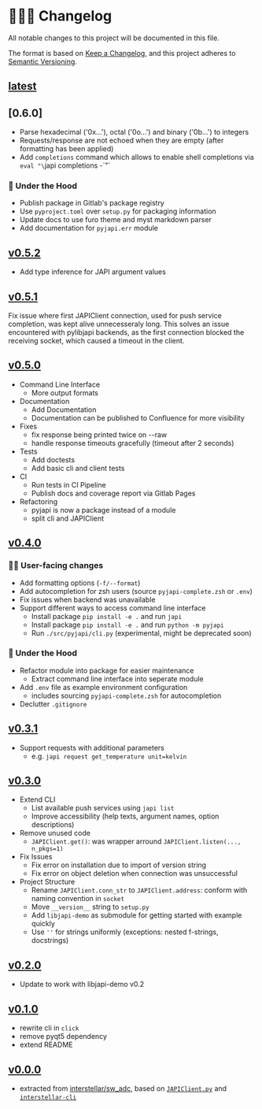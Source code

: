 # 👨🏼‍🚀 Changelog

All notable changes to this project will be documented in this file.

The format is based on [Keep a Changelog](https://keepachangelog.com/en/1.0.0/),
and this project adheres to [Semantic Versioning](https://semver.org/spec/v2.0.0.html).

## [latest]

## [0.6.0]

- Parse hexadecimal ('0x...'), octal ('0o...') and binary ('0b...') to integers
- Requests/response are not echoed when they are empty (after formatting has been applied)
- Add `completions` command which allows to enable shell completions via `eval "\`japi completions -\`"`

### 🔩 Under the Hood

- Publish package in Gitlab's package registry
- Use `pyproject.toml` over `setup.py` for packaging information
- Update docs to use furo theme and myst markdown parser
- Add documentation for `pyjapi.err` module

## [v0.5.2]

- Add type inference for JAPI argument values

## [v0.5.1]

Fix issue where first JAPIClient connection, used for push service completion, was kept alive unnecesseraly long. This solves an issue encountered with pylibjapi backends, as the first connection blocked the receiving socket, which caused a timeout in the client.

## [v0.5.0]

- Command Line Interface
    - More output formats
- Documentation
    - Add Documentation
    - Documentation can be published to Confluence for more visibility
- Fixes
    - fix response being printed twice on --raw
    - handle response timeouts gracefully (timeout after 2 seconds)
- Tests
    - Add doctests
    - Add basic cli and client tests
- CI
    - Run tests in CI Pipeline
    - Publish docs and coverage report via Gitlab Pages
- Refactoring
    - pyjapi is now a package instead of a module
    - split cli and JAPIClient

## [v0.4.0]

### 👨‍💻 User-facing changes

- Add formatting options (`-f/--format`)
- Add autocompletion for zsh users (source `pyjapi-complete.zsh` or `.env`)
- Fix issues when backend was unavailable
- Support different ways to access command line interface
    - Install package `pip install -e .` and run `japi`
    - Install package `pip install -e .` and run `python -m pyjapi`
    - Run `./src/pyjapi/cli.py` (experimental, might be deprecated soon)

### 🔩 Under the Hood

- Refactor module into package for easier maintenance
    - Extract command line interface into seperate module
- Add `.env` file as example environment configuration
    - includes sourcing `pyjapi-complete.zsh` for autocompletion
- Declutter `.gitignore`

## [v0.3.1]

- Support requests with additional parameters
    - e.g. `japi request get_temperature unit=kelvin`

## [v0.3.0]

- Extend CLI
    - List available push services using `japi list`
    - Improve accessibility (help texts, argument names, option descriptions)
- Remove unused code
    - `JAPIClient.get()`: was wrapper arround `JAPIClient.listen(..., n_pkgs=1)`
- Fix Issues
    - Fix error on installation due to import of version string
    - Fix error on object deletion when connection was unsuccessful
- Project Structure
    - Rename `JAPIClient.conn_str` to `JAPIClient.address`: conform with naming convention in `socket`
    - Move `__version__` string to `setup.py`
    - Add `libjapi-demo` as submodule for getting started with example quickly
    - Use `''` for strings uniformly (exceptions: nested f-strings, docstrings)

## [v0.2.0]

- Update to work with libjapi-demo v0.2

## [v0.1.0]

- rewrite cli in `click`
- remove pyqt5 dependency
- extend README

## [v0.0.0]

- extracted from [interstellar/sw_adc](https://git01.iis.fhg.de/abt-hfs/interstellar/sw_adc), based on [`JAPIClient.py`](https://git01.iis.fhg.de/abt-hfs/interstellar/gui_adc/-/blob/b281c0925600d76839bb11a63ef23a7433734467/gui/JAPIClient.py) and [`interstellar-cli`](https://git01.iis.fhg.de/abt-hfs/interstellar/sw_adc/-/blob/d5abdf3d22a65bee2e01c37e8bc4376278550f00/cli/interstellar-cli)

[latest]: https://git01.iis.fhg.de/ks-ip-lib/software/pyjapi/-/compare/v0.6.0...main
[v0.6.0]: https://git01.iis.fhg.de/ks-ip-lib/software/pyjapi/-/compare/v0.5.2...v0.6.0
[v0.5.2]: https://git01.iis.fhg.de/ks-ip-lib/software/pyjapi/-/compare/v0.5.1...v0.5.2
[v0.5.1]: https://git01.iis.fhg.de/ks-ip-lib/software/pyjapi/-/compare/v0.5.0...v0.5.1
[v0.5.0]: https://git01.iis.fhg.de/ks-ip-lib/software/pyjapi/-/compare/v0.4.0...v0.5.0
[v0.4.0]: https://git01.iis.fhg.de/ks-ip-lib/software/pyjapi/-/compare/v0.3.1...v0.4.0
[v0.3.1]: https://git01.iis.fhg.de/ks-ip-lib/software/pyjapi/-/compare/v0.3.0...v0.3.1
[v0.3.0]: https://git01.iis.fhg.de/ks-ip-lib/software/pyjapi/-/compare/v0.2.0...v0.3.0
[v0.2.0]: https://git01.iis.fhg.de/ks-ip-lib/software/pyjapi/-/compare/v0.1.0...v0.2.0
[v0.1.0]: https://git01.iis.fhg.de/ks-ip-lib/software/pyjapi/-/compare/v0.0.0...v0.1.0
[v0.0.0]: https://git01.iis.fhg.de/ks-ip-lib/software/pyjapi/-/commit/9f53a926f5de23d8d1710c8bb896c5f3eb12bcfb
